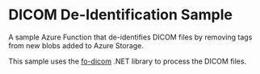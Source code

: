 # DICOM De-Identification Sample

A sample Azure Function that de-identifies DICOM files by removing tags from new blobs added to Azure Storage.

This sample uses the [fo-dicom](https://github.com/fo-dicom/fo-dicom) .NET library to process the DICOM files.
